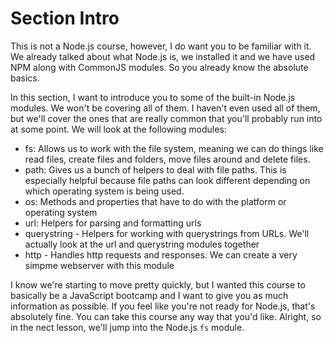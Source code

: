 # Section Intro

This is not a Node.js course, however, I do want you to be familiar with it. We already talked about what Node.js is, we installed it and we have used NPM along with CommonJS modules. So you already know the absolute basics.

In this section, I want to introduce you to some of the built-in Node.js modules. We won't be covering all of them. I haven't even used all of them, but we'll cover the ones that are really common that you'll probably run into at some point. We will look at the following modules:

- fs: Allows us to work with the file system, meaning we can do things like read files, create files and folders, move files around and delete files.
- path: Gives us a bunch of helpers to deal with file paths. This is especially helpful because file paths can look different depending on which operating system is being used.
- os: Methods and properties that have to do with the platform or operating system
- url: Helpers for parsing and formatting urls
- querystring - Helpers for  working with querystrings from URLs. We'll actually look at the url and querystring modules together
- http - Handles http requests and responses. We can create a very simpme webserver with this module

I know we're starting to move pretty quickly, but I wanted this course to basically be a JavaScript bootcamp and I want to give you as much information as possible. If you feel like you're not ready for Node.js, that's absolutely fine. You can take this course any way that you'd like. Alright, so in the nect lesson, we'll jump into the Node.js `fs` module.
